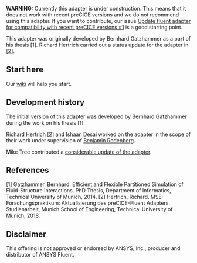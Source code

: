 **WARNING:** Currently this adapter is under construction. This means that it does not work with recent preCICE versions and we do not recommend using this adapter. If you want to contribute, our issue [Update fluent adapter for compatibility with recent preCICE versions #1](https://github.com/precice/fluent-adapter/issues/1) is a good starting point.

This adapter was originally developed by Bernhard Gatzhammer as a part of his thesis [1]. Richard Hertrich carried out a status update for the adapter in [2].

## Start here

Our [wiki](https://github.com/precice/fluent-adapter/wiki) will help you start.

## Development history

The initial version of this adapter was developed by Bernhard Gatzhammer during the work on his thesis [1].

[Richard Hertrich](https://github.com/richahert) [2] and [Ishaan Desai](https://www.ipvs.uni-stuttgart.de/institute/team/Desai/) worked on the adapter in the scope of their work under supervision of [Benjamin Rodenberg](https://www.cs.cit.tum.de/sccs/personen/benjamin-rodenberg/).

Mike Tree contributed a [considerable update of the adapter](https://github.com/precice/fluent-adapter/pull/24).

## References

[1] Gatzhammer, Bernhard. Efficient and Flexible Partitioned Simulation of Fluid-Structure Interactions. PhD Thesis, Department of Informatics, Technical University of Munich, 2014.
[2] Hertrich, Richard. MSE-Forschungspraktikum: Aktualisierung des preCICE-Fluent Adapters. Studienarbeit, Munich School of Engineering, Technical University of Munich, 2018. 

## Disclaimer

This offering is not approved or endorsed by ANSYS, Inc., producer and distributor of ANSYS Fluent.

